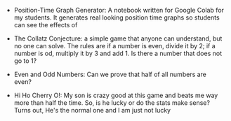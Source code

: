 * Position-Time Graph Generator:
	A notebook written for Google Colab for my students. It generates real looking position time graphs so students can see the effects of 

* The Collatz Conjecture:
	a simple game that anyone can understand, but no one can solve. The rules are if a number is even, divide it by 2; if a number is od, multiply it by 3 and add 1. Is there a number that does not go to 1?

* Even and Odd Numbers:
	Can we prove that half of all numbers are even?

* Hi Ho Cherry O!:
	My son is crazy good at this game and beats me way more than half the time. So, is he lucky or do the stats make sense? Turns out, He's the normal one and I am just not lucky

